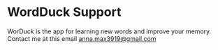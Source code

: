# WordDuck Support
WorDuck is the app for learning new words and improve your memory.
Contact me at this email anna.max3919@gmail.com

